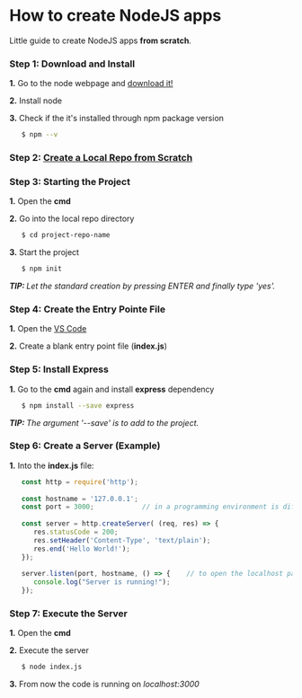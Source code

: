 # How to create NodeJS apps
Little guide to create NodeJS apps <b>from scratch</b>.

### Step 1: Download and Install
<b>1.</b> Go to the node webpage and [download it!](https://nodejs.org/en/download/) </br>

<b>2.</b> Install node </br>

<b>3.</b> Check if the it's installed through npm package version </br>
```sh
   $ npm --v
```

### Step 2: [Create a Local Repo from Scratch](https://github.com/sharkb8i/how-to-create-repos/)

### Step 3: Starting the Project
<b>1.</b> Open the <b>cmd</b> </br>

<b>2.</b> Go into the local repo directory </br>
```sh
   $ cd project-repo-name
```

<b>3.</b> Start the project </br>
```sh
   $ npm init
```
<i><b>TIP: </b>Let the standard creation by pressing ENTER and finally type 'yes'.</i>

### Step 4: Create the Entry Pointe File
<b>1.</b> Open the [VS Code](https://code.visualstudio.com/download) </br>

<b>2.</b> Create a blank entry point file (<b>index.js</b>) </br>

### Step 5: Install Express
<b>1.</b> Go to the <b>cmd</b> again and install <b>express</b> dependency </br>
```sh
   $ npm install --save express
```
<i><b>TIP: </b>The argument '--save' is to add to the project.</i>

### Step 6: Create a Server (Example)
<b>1.</b> Into the <b>index.js</b> file: </br>
```js
   const http = require('http');
   
   const hostname = '127.0.0.1';
   const port = 3000;            // in a programming environment is different
   
   const server = http.createServer( (req, res) => { 
      res.statusCode = 200;
      res.setHeader('Content-Type', 'text/plain');
      res.end('Hello World!');
   });
   
   server.listen(port, hostname, () => {    // to open the localhost page
      console.log("Server is running!");
   });
```

### Step 7: Execute the Server
<b>1.</b> Open the <b>cmd</b> </br>

<b>2.</b> Execute the server </br>
```sh
   $ node index.js
```

<b>3.</b> From now the code is running on <i>localhost:3000</i> </br>

